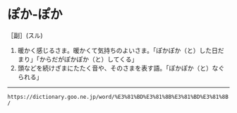 # ぽか‐ぽか

［副］(スル)

1. 暖かく感じるさま。暖かくて気持ちのよいさま。「ぽかぽか（と）した日だまり」「からだがぽかぽか（と）してくる」
2. 頭などを続けざまにたたく音や、そのさまを表す語。「ぽかぽか（と）なぐられる」

---
`https://dictionary.goo.ne.jp/word/%E3%81%BD%E3%81%8B%E3%81%BD%E3%81%8B/`